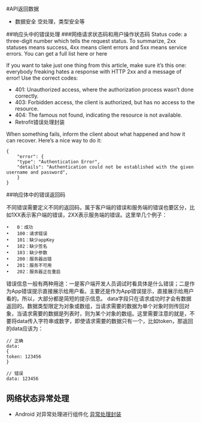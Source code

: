 #API返回数据
- 数据安全 空处理，类型安全等

##响应头中的错误处理
###网络请求状态码和用户操作状态码
Status code: a three-digit number which tells the request status. To summarize, 2xx statuses means success, 4xx means client errors and 5xx means service errors. You can get a full list here or here

If you want to take just one thing from this article, make sure it’s this one: everybody freaking hates a response with HTTP 2xx and a message of error! Use the correct codes:

- 401: Unauthorized access, where the authorization process wasn’t done correctly.
- 403: Forbidden access, the client is authorized, but has no access to the resource.
- 404: The famous not found, indicating the resource is not available.
- Retrofit错误处理封装

When something fails, inform the client about what happened and how it can recover. Here’s a nice way to do it:
​	

	{
  		"error": {
    	"type": "Authentication Error",
   	 	"details": "Authentication could not be established with the given username and password",
   		}
	}

##响应体中的错误返回码	

不同错误需要定义不同的返回码，属于客户端的错误和服务端的错误也要区分，比如1XX表示客户端的错误，2XX表示服务端的错误。这里举几个例子：

	•	0：成功
	•	100：请求错误
	•	101：缺少appKey
	•	102：缺少签名
	•	103：缺少参数
	•	200：服务器出错
	•	201：服务不可用
	•	202：服务器正在重启
错误信息一般有两种用途：一是客户端开发人员调试时看具体是什么错误；二是作为App错误提示直接展示给用户看。主要还是作为App错误提示，直接展示给用户看的。所以，大部分都是简短的提示信息。
data字段只在请求成功时才会有数据返回的。数据类型限定为对象或数组，当请求需要的数据为单个对象时则传回对象，当请求需要的数据是列表时，则为某个对象的数组。这里需要注意的就是，不要将data传入字符串或数字，即使请求需要的数据只有一个，比如token，那返回的data应该为：

	// 正确
	data: 
	{ 
	token: 123456 
	}
	
	// 错误
	data: 123456

## 网络状态异常处理
- Android 对异常处理进行组件化
  [异常处理封装](http://blog.csdn.net/sk719887916/article/details/52132106)
